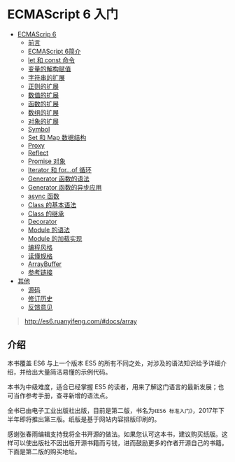 
# ECMAScript 6 入门

- [ECMAScrip 6](#intro)
    - [前言](/docs/{{version}}/installation)
    - [ECMAScript 6简介](/docs/{{version}}/intro)
    - [let 和 const 命令](/docs/{{version}}/let)
    - [变量的解构赋值](/docs/{{version}}/destructuring)
    - [字符串的扩展](/docs/{{version}}/string)
    - [正则的扩展](/docs/{{version}}/regex)
    - [数值的扩展](/docs/{{version}}/number)
    - [函数的扩展](/docs/{{version}}/function)
    - [数组的扩展](/docs/{{version}}/array)
    - [对象的扩展](/docs/{{version}}/object)
    - [Symbol](/docs/{{version}}/symbol)
    - [Set 和 Map 数据结构](/docs/{{version}}/set-map)
    - [Proxy](/docs/{{version}}/proxy)
    - [Reflect](/docs/{{version}}/reflect)
    - [Promise 对象](/docs/{{version}}/promise)
    - [Iterator 和 for...of 循环](/docs/{{version}}/iterator)
    - [Generator 函数的语法](/docs/{{version}}/generator)
    - [Generator 函数的异步应用](/docs/{{version}}/generator-async)
    - [async 函数](/docs/{{version}}/async)
    - [Class 的基本语法](/docs/{{version}}/class)
    - [Class 的继承](/docs/{{version}}/class-extends)
    - [Decorator](/docs/{{version}}/decorator)
    - [Module 的语法](/docs/{{version}}/module)
    - [Module 的加载实现](/docs/{{version}}/module-loader)
    - [编程风格](/docs/{{version}}/style)
    - [读懂规格](/docs/{{version}}/spec)
    - [ArrayBuffer](/docs/{{version}}/arraybuffer)
    - [参考链接](/docs/{{version}}/reference)
- [其他](#)
    - [源码](http://github.com/ruanyf/es6tutorial/)
    - [修订历史](https://github.com/ruanyf/es6tutorial/commits/gh-pages)
    - [反馈意见](https://github.com/ruanyf/es6tutorial/issues)

> http://es6.ruanyifeng.com/#docs/array

<a name="#intro"></a>

## 介绍

本书覆盖 ES6 与上一个版本 ES5 的所有不同之处，对涉及的语法知识给予详细介绍，并给出大量简洁易懂的示例代码。

本书为中级难度，适合已经掌握 ES5 的读者，用来了解这门语言的最新发展；也可当作参考手册，查寻新增的语法点。

全书已由电子工业出版社出版，目前是第二版，书名为`《ES6 标准入门》`，2017年下半年即将推出第三版。纸版是基于网站内容排版印刷的。

感谢张春雨编辑支持我将全书开源的做法。如果您认可这本书，建议购买纸版。这样可以使出版社不因出版开源书籍而亏钱，进而鼓励更多的作者开源自己的书籍。下面是第二版的购买地址。